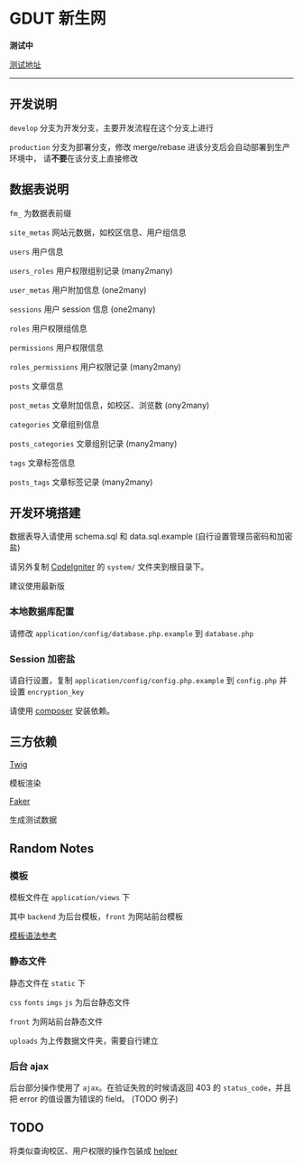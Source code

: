 # GDUT 新生网

**测试中**

[测试地址](http://alpha.youknowmymind.com/)

-----------------

## 开发说明

`develop` 分支为开发分支，主要开发流程在这个分支上进行

`production` 分支为部署分支，修改 merge/rebase 进该分支后会自动部署到生产环境中，
请**不要**在该分支上直接修改

## 数据表说明

`fm_` 为数据表前缀


`site_metas`        网站元数据，如校区信息、用户组信息


`users`             用户信息

`users_roles`       用户权限组别记录 (many2many)

`user_metas`        用户附加信息 (one2many)

`sessions`          用户 session 信息 (one2many)

`roles`             用户权限组信息

`permissions`       用户权限信息

`roles_permissions` 用户权限记录 (many2many)


`posts`             文章信息

`post_metas`        文章附加信息，如校区、浏览数 (ony2many)

`categories`        文章组别信息

`posts_categories`  文章组别记录 (many2many)

`tags`              文章标签信息

`posts_tags`        文章标签记录 (many2many)

## 开发环境搭建

数据表导入请使用 schema.sql 和 data.sql.example (自行设置管理员密码和加密盐)

请另外复制 [CodeIgniter](https://github.com/EllisLab/CodeIgniter) 的 `system/`
文件夹到根目录下。

建议使用最新版

### 本地数据库配置

请修改 `application/config/database.php.example` 到 `database.php`

### Session 加密盐

请自行设置，复制 `application/config/config.php.example` 到 `config.php` 并设置
`encryption_key`

请使用 [composer](http://getcomposer.org) 安装依赖。

## 三方依赖

[Twig](http://twig.sensiolabs.org)

模板渲染

[Faker](https://github.com/fzaninotto/Faker)

生成测试数据

## Random Notes

### 模板

模板文件在 `application/views` 下

其中 `backend` 为后台模板，`front` 为网站前台模板

[模板语法参考](http://twig.sensiolabs.org/doc/templates.html)

### 静态文件

静态文件在 `static` 下

`css` `fonts` `imgs` `js` 为后台静态文件

`front` 为网站前台静态文件

`uploads` 为上传数据文件夹，需要自行建立

### 后台 ajax

后台部分操作使用了 `ajax`。在验证失败的时候请返回 403 的 `status_code`，并且把
error 的值设置为错误的 field。 (TODO 例子)


## TODO

将类似查询校区、用户权限的操作包装成 [helper](http://codeigniter.org.cn/user_guide/general/helpers.html)

